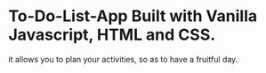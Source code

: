# To-Do-List-App Built with Vanilla Javascript, HTML and CSS.
it allows you to plan your activities, so as to have a fruitful day.
